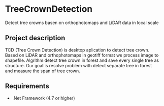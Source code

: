 # TreeCrownDetection
Detect tree crowns basen on orthophotomaps and LiDAR data in local scale

## Project description

TCD (Tree Crown Detection) is desktop aplication to detect tree crown.
Based on LiDAR and orthophotomaps in geotiff format we process image to shapefile. 
Algrithm detect tree crown in forest and save every single tree as structure.
Our goal is resolve problem with detect separate tree in forest and measure the span of tree crown.


## Requirements

* .Net Framework (4.7 or higher) 










